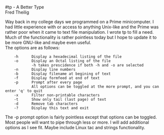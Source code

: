 #tp - A Better Type  
Fred Theilig  

Way back in my college days we programmed on a Prime minicomputer. I had little experience with or access to anything Unix-like and the Prime was rather
poor when it came to text file manipulation. I wrote tp to fill a need. Much of the functionality is rather pointless today but I hope to update it
to be more GNU-like and maybe even useful.  
The options are as follows:
```
	-h		Display a hexadecimal listing of the file
    -o      Display an Octal listing of the file
            -h takes prescidence if both -h and -o are selected
	-n		Display line numbers
    -b		Display filename at begining of text
    -f		Display formfeed at end of text
    -p		Prompt after every page
            All options can be toggled at the more prompt, and you can enter 'q' to quit
    -x		Filter non-printable characters
    -t		Show only tail (last page) of text
    -d		Remove tab characters
    -?		Display this text and exit
```
The -p prompt option is fairly pointless except that options can be toggled. Most people will want to pipe through
less or more. I will add additional options as I see fit. Maybe include Linux tac and strings functionality.
